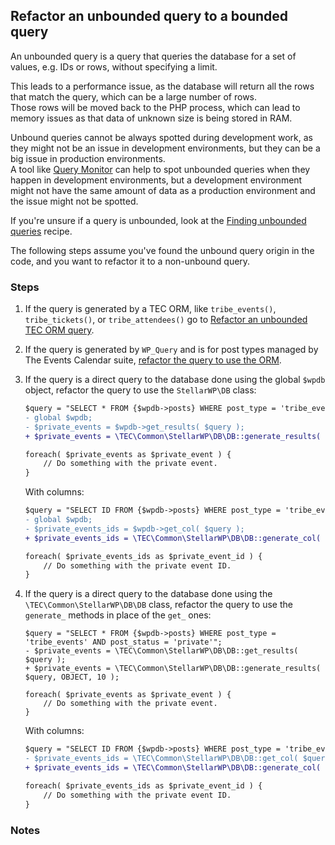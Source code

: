 ## Refactor an unbounded query to a bounded query

An unbounded query is a query that queries the database for a set of values, e.g. IDs or rows, without specifying a
limit.

This leads to a performance issue, as the database will return all the rows that match the query, which can be a large
number of rows.  
Those rows will be moved back to the PHP process, which can lead to memory issues as that data of unknown size is being
stored in RAM.

Unbound queries cannot be always spotted during development work, as they might not be an issue in development
environments, but they can be a big issue in production environments.  
A tool like [Query Monitor][1] can help to spot unbounded queries when they happen in development environments, but a
development environment might not have the same amount of data as a production environment and the issue might not be
spotted.

If you're unsure if a query is unbounded, look at the [Finding unbounded queries][2] recipe.

The following steps assume you've found the unbound query origin in the code, and you want to refactor it to a
non-unbound query.

### Steps

1. If the query is generated by a TEC ORM, like `tribe_events()`, `tribe_tickets()`, or `tribe_attendees()` go
   to [Refactor an unbounded TEC ORM query][3].

2. If the query is generated by `WP_Query` and is for post types managed by The Events Calendar
   suite, [refactor the query to use the ORM][3].

3. If the query is a direct query to the database done using the global `$wpdb` object, refactor the query to use
   the `StellarWP\DB` class:

    ```diff
    $query = "SELECT * FROM {$wpdb->posts} WHERE post_type = 'tribe_events' AND post_status = 'private'"; 
    - global $wpdb;
    - $private_events = $wpdb->get_results( $query );
    + $private_events = \TEC\Common\StellarWP\DB\DB::generate_results( $query );
   
    foreach( $private_events as $private_event ) {
        // Do something with the private event.
    }
    ```

   With columns:

    ```diff
    $query = "SELECT ID FROM {$wpdb->posts} WHERE post_type = 'tribe_events' AND post_status = 'private'";
    - global $wpdb;
    - $private_events_ids = $wpdb->get_col( $query );
    + $private_events_ids = \TEC\Common\StellarWP\DB\DB::generate_col( $query );
   
    foreach( $private_events_ids as $private_event_id ) {
        // Do something with the private event ID.
    }
    ```

4. If the query is a direct query to the database done using the `\TEC\Common\StellarWP\DB\DB` class, refactor the query
   to use the `generate_` methods in place of the `get_` ones:

    ```dif
    $query = "SELECT * FROM {$wpdb->posts} WHERE post_type = 'tribe_events' AND post_status = 'private'";
    - $private_events = \TEC\Common\StellarWP\DB\DB::get_results( $query );
    + $private_events = \TEC\Common\StellarWP\DB\DB::generate_results( $query, OBJECT, 10 );
   
    foreach( $private_events as $private_event ) {
        // Do something with the private event.
    }
    ```

   With columns:

    ```diff
    $query = "SELECT ID FROM {$wpdb->posts} WHERE post_type = 'tribe_events' AND post_status = 'private'";
    - $private_events_ids = \TEC\Common\StellarWP\DB\DB::get_col( $query );
    + $private_events_ids = \TEC\Common\StellarWP\DB\DB::generate_col( $query, 0, 50 );
   
    foreach( $private_events_ids as $private_event_id ) {
        // Do something with the private event ID.
    }
    ```

### Notes

[1]: https://wordpress.org/plugins/query-monitor/

[2]: ../finding-unbounded-queries/index.md

[3]:  ../refactor-unbounded-tec-orm-query/index.md

[4]: https://www.php.net/manual/en/language.generators.overview.php
